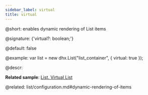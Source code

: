 ```yaml
---
sidebar_label: virtual
title: virtual
---          
```


@short: enables dynamic rendering of List items

@signature: {'virtual?: boolean;'}

@default: false

@example: 
var list = new dhx.List("list_container", {
	virtual: true
});



@descr: 

**Related sample**: [List. Virtual List](https://snippet.dhtmlx.com/x4gxy38e)

@related: list/configuration.md#dynamic-rendering-of-items
